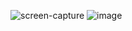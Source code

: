 ![screen-capture](https://user-images.githubusercontent.com/44124050/110751218-90f3b600-8269-11eb-88e5-38d48117c59a.gif)
![image](https://user-images.githubusercontent.com/44124050/110749827-9c45e200-8267-11eb-87cc-22d8f63040b7.png)

